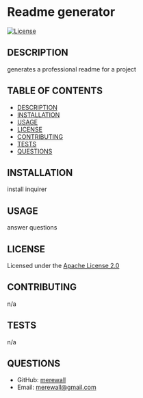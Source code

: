 # Readme generator

  [![License](https://img.shields.io/badge/License-Apache%202.0-blue.svg)](https://opensource.org/licenses/Apache-2.0)
  
  ## DESCRIPTION

  generates a professional readme for a project

  ## TABLE OF CONTENTS

  - [DESCRIPTION](#description)
  - [INSTALLATION](#installation)
  - [USAGE](#usage)
  - [LICENSE](#license)
  - [CONTRIBUTING](#contributing)
  - [TESTS](#tests)
  - [QUESTIONS](#questions)

  ## INSTALLATION

  install inquirer 

  ## USAGE

  answer questions

  ## LICENSE

  Licensed under the [Apache License 2.0]((https://opensource.org/licenses/Apache-2.0))

  ## CONTRIBUTING

  n/a

  ## TESTS

  n/a

  ## QUESTIONS

  * GitHub: [merewall](https://github.com/merewall)
  * Email: merewall@gmail.com

